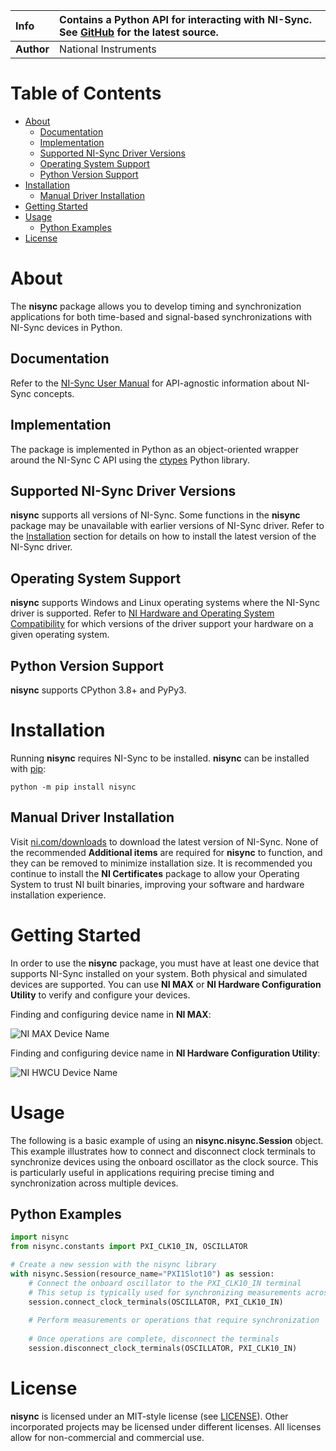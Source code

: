 | **Info**      | Contains a Python API for interacting with NI-Sync. See [GitHub](https://github.com/ni/nisync-python/) for the latest source. | 
| :------------ | :---------------------| 
| **Author**    | National Instruments  | 

# Table of Contents
- [About](#about)
  - [Documentation](#documentation)
  - [Implementation](#implementation)
  - [Supported NI-Sync Driver Versions](#supported-ni-sync-driver-versions)
  - [Operating System Support](#operating-system-support)
  - [Python Version Support](#python-version-support)
- [Installation](#installation)
  - [Manual Driver Installation](#manual-driver-installation)
- [Getting Started](#getting-started)
- [Usage](#usage)
  - [Python Examples](#python-examples)
- [License](#license)

# About

The **nisync** package allows you to develop timing and synchronization applications 
for both time-based and signal-based synchronizations with NI-Sync devices in Python.

## Documentation

Refer to the [NI-Sync User Manual](https://www.ni.com/docs/en-US/bundle/ni-sync/page/user-manual-welcome.html)
for API-agnostic information about NI-Sync concepts.

## Implementation

The package is implemented in Python as an 
object-oriented wrapper around the NI-Sync C API using the
[ctypes](https://docs.python.org/3/library/ctypes.html) Python library.

## Supported NI-Sync Driver Versions

**nisync** supports all versions of NI-Sync. Some functions in the **nisync** 
package may be unavailable with earlier versions of NI-Sync driver. Refer to 
the [Installation](#installation) section for details on how to install the latest version 
of the NI-Sync driver.

## Operating System Support

**nisync** supports Windows and Linux operating systems where the NI-Sync
driver is supported. Refer to
[NI Hardware and Operating System Compatibility](https://www.ni.com/r/hw-support)
for which versions of the driver support your hardware on a given operating
system.

## Python Version Support

**nisync** supports CPython 3.8+ and PyPy3.

# Installation
 
Running **nisync** requires NI-Sync to be installed.
**nisync** can be installed with [pip](http://pypi.python.org/pypi/pip>):

```shell
python -m pip install nisync
```

## Manual Driver Installation

Visit [ni.com/downloads](http://www.ni.com/downloads/) to download the latest
version of NI-Sync. None of the recommended **Additional items** are required
for **nisync** to function, and they can be removed to minimize installation
size. It is recommended you continue to install the **NI Certificates** package
to allow your Operating System to trust NI built binaries, improving your
software and hardware installation experience.

# Getting Started

In order to use the **nisync** package, you must have at least one device that supports NI-Sync 
installed on your system. Both physical and simulated devices are supported.
You can use **NI MAX** or **NI Hardware Configuration Utility** to verify and configure your devices.

Finding and configuring device name in **NI MAX**:

![NI MAX Device Name](https://github.com/wchung-ni/wk_nisync-python/blob/46d3ecc56b34cf16e59fb528335e30050416f263/docs/img/max_device_name.png)

Finding and configuring device name in **NI Hardware Configuration Utility**:

![NI HWCU Device Name](https://github.com/wchung-ni/wk_nisync-python/blob/46d3ecc56b34cf16e59fb528335e30050416f263/docs/img/hwcu_device_name.png)

# Usage
The following is a basic example of using an **nisync.nisync.Session** object. This example illustrates how to connect and disconnect clock terminals to synchronize devices using the onboard oscillator as the clock source. This is particularly useful in applications requiring precise timing and synchronization across multiple devices.

## Python Examples

```python
import nisync
from nisync.constants import PXI_CLK10_IN, OSCILLATOR

# Create a new session with the nisync library
with nisync.Session(resource_name="PXI1Slot10") as session:
    # Connect the onboard oscillator to the PXI_CLK10_IN terminal
    # This setup is typically used for synchronizing measurements across devices
    session.connect_clock_terminals(OSCILLATOR, PXI_CLK10_IN)
    
    # Perform measurements or operations that require synchronization
    
    # Once operations are complete, disconnect the terminals
    session.disconnect_clock_terminals(OSCILLATOR, PXI_CLK10_IN)
```

# License

**nisync** is licensed under an MIT-style license (see
[LICENSE](https://github.com/ni/nisync-python/blob/main/LICENSE)).
Other incorporated projects may be licensed under different licenses. All
licenses allow for non-commercial and commercial use.
